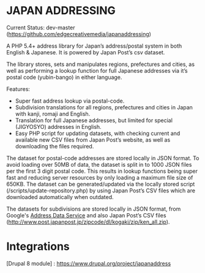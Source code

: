 JAPAN ADDRESSING
================

Current Status: dev-master (https://github.com/edgecreativemedia/japanaddressing)

A PHP 5.4+ address library for Japan’s address/postal system in both English & Japanese. It is powered by Japan Post’s csv dataset.

The library stores, sets and manipulates regions, prefectures and cities, as well as performing a lookup function for full Japanese addresses via it’s postal code (yubin-bango) in either language.

Features:

- Super fast address lookup via postal-code.
- Subdivision translations for all regions, prefectures and cities in Japan with kanji, romaji and English. 
- Translation for full Japanese addresses, but limited for special (JIGYOSYO) addresses in English.
- Easy PHP script for updating datasets, with checking current and available new CSV files from Japan Post’s website, as well as downloading the files required.

The dataset for postal-code addresses are stored locally in JSON format. To avoid loading over 50MB of data, the dataset is split in to 1000 JSON files per the first 3 digit postal code. This results in lookup functions being super fast and reducing server resources by only loading a maximum file size of 650KB. The dataset can be generated/updated via the locally stored script (/scripts/update-repository.php) by using Japan Post’s CSV files which are downloaded automatically when outdated.   

The datasets for subdivisions are stored locally in JSON format, from Google's [Address Data Service](https://i18napis.appspot.com/address) and also Japan Post’s CSV files (http://www.post.japanpost.jp/zipcode/dl/kogaki/zip/ken_all.zip).


# Integrations

[Drupal 8 module] : https://www.drupal.org/project/japanaddress
